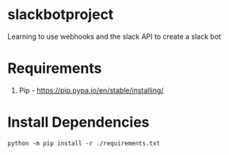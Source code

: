 # slackbotproject
Learning to use webhooks and the slack API to create a slack bot 

# Requirements
1. Pip - https://pip.pypa.io/en/stable/installing/

# Install Dependencies
`python -m pip install -r ./requirements.txt`

